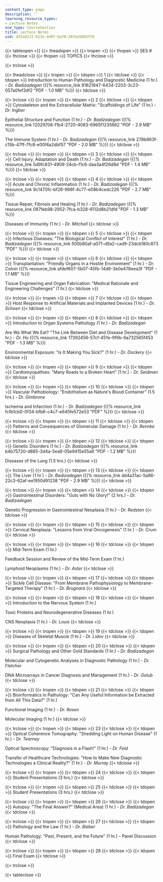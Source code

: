 ```yaml
---
content_type: page
description: ''
learning_resource_types:
- Lecture Notes
ocw_type: CourseSection
title: Lecture Notes
uid: d52ad121-b13a-4d97-6a70-287ea5002f59
---
```


{{< tableopen >}}
{{< theadopen >}}
{{< tropen >}}
{{< thopen >}}
SES #
{{< thclose >}}
{{< thopen >}}
TOPICS
{{< thclose >}}

{{< trclose >}}

{{< theadclose >}}
{{< tropen >}}
{{< tdopen >}}
1
{{< tdclose >}}
{{< tdopen >}}
Introduction to Human Pathology and Diagnostic Medicine (1 hr.) - _Dr. Badizadegan_ ({{% resource_link 81621847-6434-2203-3c23-057a0fef3df2 "PDF - 1.0 MB" %}})
{{< tdclose >}}

{{< trclose >}}
{{< tropen >}}
{{< tdopen >}}
2
{{< tdclose >}}
{{< tdopen >}}
Cytoskeleton and the Extracellular Matrix: "Scaffoldings of Life" (1 hr.) - _Dr. Ingber_  
  
Epithelial Structure and Function (1 hr.) - _Dr. Badizadegan_ ({{% resource_link f2029708-f1b4-2720-4083-6965f1235662 "PDF - 2.9 MB" %}})  
  
The Immune System (1 hr.) - _Dr. Badizadegan_ ({{% resource_link 278b963f-c15b-47ff-7fc8-e00f4a2dbf57 "PDF - 2.0 MB" %}})
{{< tdclose >}}

{{< trclose >}}
{{< tropen >}}
{{< tdopen >}}
3
{{< tdclose >}}
{{< tdopen >}}
Cell Injury, Adaptation and Death (1 hr.) - _Dr. Badizadegan_ ({{% resource_link 5d9fc831-4909-24cb-f1c6-daa3a4f26d9d "PDF - 1.4 MB" %}})
{{< tdclose >}}

{{< trclose >}}
{{< tropen >}}
{{< tdopen >}}
4
{{< tdclose >}}
{{< tdopen >}}
Acute and Chronic Inflammation (1 hr.) - _Dr. Badizadegan_ ({{% resource_link 9c1470fc-bf28-966f-4c77-e08b4cedc226 "PDF - 2.7 MB" %}})  
  
Tissue Repair, Fibrosis and Healing (1 hr.) - _Dr. Badizadegan_ ({{% resource_link 087feb98-2952-7fca-b328-6112d8b21dfd "PDF - 1.3 MB" %}})  
  
Diseases of Immunity (1 hr.) - _Dr. Mitchell_
{{< tdclose >}}

{{< trclose >}}
{{< tropen >}}
{{< tdopen >}}
5
{{< tdclose >}}
{{< tdopen >}}
Infectious Diseases: "The Biological Conflict of Interest" (1 hr.) - _Dr. Badizadegan_ ({{% resource_link 500b80af-a071-d9a2-cad9-23dcb180c873 "PDF" %}})
{{< tdclose >}}

{{< trclose >}}
{{< tropen >}}
{{< tdopen >}}
6
{{< tdclose >}}
{{< tdopen >}}
Transplantation: "Friendly Organs in a Hostile Environment" (1 hr.) - _Dr. Colvin_ ({{% resource_link afdef607-5b07-45fb-14d6-3e0e478eea3f "PDF - 1.1 MB" %}})  
  
Tissue Engineering and Organ Fabrication: "Medical Rationale and Engineering Challenges" (1 hr.)
{{< tdclose >}}

{{< trclose >}}
{{< tropen >}}
{{< tdopen >}}
7
{{< tdclose >}}
{{< tdopen >}}
Host Response to Artificial Materials and Implanted Devices (1 hr.) - _Dr. Schoen_
{{< tdclose >}}

{{< trclose >}}
{{< tropen >}}
{{< tdopen >}}
8
{{< tdclose >}}
{{< tdopen >}}
Introduction to Organ Systems Pathology (1 hr.) - _Dr. Badizadegan_  
  
Are We What We Eat? "The Link Between Diet and Disease Development" (1 hr.) - _Dr. Hu_ ({{% resource_link 17392456-57cf-451e-9f6b-6a732565f453 "PDF - 1.3 MB" %}})  
  
Environmental Exposure: "Is It Making You Sick?" (1 hr.) - _Dr. Dockery_
{{< tdclose >}}

{{< trclose >}}
{{< tropen >}}
{{< tdopen >}}
9
{{< tdclose >}}
{{< tdopen >}}
Cardiomyopathies: "Many Roads to a Broken Heart" (1 hr.) - _Dr. Seidman_
{{< tdclose >}}

{{< trclose >}}
{{< tropen >}}
{{< tdopen >}}
10
{{< tdclose >}}
{{< tdopen >}}
Vascular Pathobiology: "Endothelium as Nature's Blood Container" (1.5 hrs.) - _Dr. Gimbrone_  
  
Ischemia and Infarction (1 hr.) - _Dr. Badizadegan_ ({{% resource_link fcfb1cb0-0f34-bfb6-c4c7-e645fe572e53 "PDF" %}})
{{< tdclose >}}

{{< trclose >}}
{{< tropen >}}
{{< tdopen >}}
11
{{< tdclose >}}
{{< tdopen >}}
Patterns and Consequences of Glomerular Damage (1 hr.) - _Dr. Rennke_
{{< tdclose >}}

{{< trclose >}}
{{< tropen >}}
{{< tdopen >}}
12
{{< tdclose >}}
{{< tdopen >}}
Genetic Disorders (1 hr.) - _Dr. Badizadegan_ ({{% resource_link b4b75720-d885-3d4a-5ea6-05e9415e55a9 "PDF - 1.2 MB" %}})  
  
Diseases of the Lung (1.5 hrs.)
{{< tdclose >}}

{{< trclose >}}
{{< tropen >}}
{{< tdopen >}}
13
{{< tdclose >}}
{{< tdopen >}}
The Liver (1 hr.) - _Dr. Badizadegan_ ({{% resource_link dd4a31ac-5a86-22c3-62af-ee1950d91238 "PDF - 2.9 MB" %}})
{{< tdclose >}}

{{< trclose >}}
{{< tropen >}}
{{< tdopen >}}
14
{{< tdclose >}}
{{< tdopen >}}
Gastrointestinal Disorders: "Guts with No Glory!" (2 hrs.) - _Dr. Badizadegan_  
  
Genetic Progression in Gastrointestinal Neoplasia (1 hr.) - _Dr. Redston_
{{< tdclose >}}

{{< trclose >}}
{{< tropen >}}
{{< tdopen >}}
15
{{< tdclose >}}
{{< tdopen >}}
Cervical Neoplasia: "Lessons from Viral Oncogenesis" (1 hr.) - _Dr. Crum_
{{< tdclose >}}

{{< trclose >}}
{{< tropen >}}
{{< tdopen >}}
16
{{< tdclose >}}
{{< tdopen >}}
Mid-Term Exam (1 hr.)  
  
Feedback Session and Review of the Mid-Term Exam (1 hr.)  
  
Lymphoid Neoplasms (1 hr.) - _Dr. Aster_
{{< tdclose >}}

{{< trclose >}}
{{< tropen >}}
{{< tdopen >}}
17
{{< tdclose >}}
{{< tdopen >}}
Sickle Cell Disease: "From Membrane Pathophysiology to Membrane-Targeted Therapy" (1 hr.) - _Dr. Brugnara_
{{< tdclose >}}

{{< trclose >}}
{{< tropen >}}
{{< tdopen >}}
18
{{< tdclose >}}
{{< tdopen >}}
Introduction to the Nervous System (1 hr.)  
  
Toxic Proteins and Neurodegenerative Diseases (1 hr.)  
  
CNS Neoplasia (1 hr.) - _Dr. Louis_
{{< tdclose >}}

{{< trclose >}}
{{< tropen >}}
{{< tdopen >}}
19
{{< tdclose >}}
{{< tdopen >}}
Diseases of Skeletal Muscle (1 hr.) - _Dr. Lidov_
{{< tdclose >}}

{{< trclose >}}
{{< tropen >}}
{{< tdopen >}}
20
{{< tdclose >}}
{{< tdopen >}}
Surgical Pathology and Other Gold Standards (1 hr.) - _Dr. Badizadegan_  
  
Molecular and Cytogenetic Analyses in Diagnostic Pathology (1 hr.) - _Dr. Fletcher_  
  
DNA Microarrays in Cancer Diagnosis and Management (1 hr.) - _Dr. Golub_
{{< tdclose >}}

{{< trclose >}}
{{< tropen >}}
{{< tdopen >}}
21
{{< tdclose >}}
{{< tdopen >}}
Bioinformatics in Pathology: "Can Any Useful Information be Extracted from All This Data?" (1 hr.)  
  
Functional Imaging (1 hr.) - _Dr. Rosen_  
  
Molecular Imaging (1 hr.)
{{< tdclose >}}

{{< trclose >}}
{{< tropen >}}
{{< tdopen >}}
23
{{< tdclose >}}
{{< tdopen >}}
Optical Coherence Tomography: "Shedding Light on Human Disease" (1 hr.) - _Dr. Tearney_  
  
Optical Spectroscopy: "Diagnosis in a Flash!" (1 hr.) - _Dr. Feld_  
  
Transfer of Healthcare Technologies: "How to Make New Diagnostic Technologies a Clinical Reality?" (1 hr.) - _Dr. Murray_
{{< tdclose >}}

{{< trclose >}}
{{< tropen >}}
{{< tdopen >}}
24
{{< tdclose >}}
{{< tdopen >}}
Student Presentations (3 hrs.)
{{< tdclose >}}

{{< trclose >}}
{{< tropen >}}
{{< tdopen >}}
25
{{< tdclose >}}
{{< tdopen >}}
Student Presentations (3 hrs.)
{{< tdclose >}}

{{< trclose >}}
{{< tropen >}}
{{< tdopen >}}
26
{{< tdclose >}}
{{< tdopen >}}
Autopsy: "The Final Answer?" (Medical Area) (1 hr.) - _Dr. Badizadegan_
{{< tdclose >}}

{{< trclose >}}
{{< tropen >}}
{{< tdopen >}}
27
{{< tdclose >}}
{{< tdopen >}}
Pathology and the Law (1 hr.) - _Dr. Bieber_  
  
Human Pathology: "Past, Present, and the Future" (1 hr.) - Panel Discussion
{{< tdclose >}}

{{< trclose >}}
{{< tropen >}}
{{< tdopen >}}
28
{{< tdclose >}}
{{< tdopen >}}
Final Exam
{{< tdclose >}}

{{< trclose >}}

{{< tableclose >}}